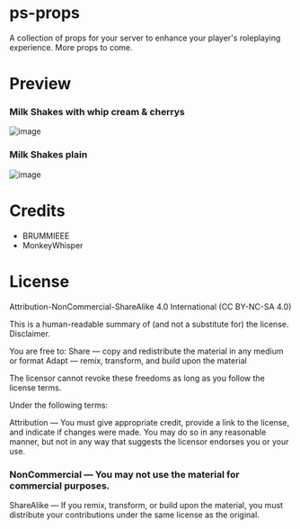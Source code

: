 # ps-props
A collection of props for your server to enhance your player's roleplaying experience. More props to come. 

# Preview
### Milk Shakes with whip cream & cherrys
![image](https://user-images.githubusercontent.com/82112471/222577596-e7252e81-c8ac-42b3-97dc-cbd86782eb98.png)

### Milk Shakes plain
![image](https://user-images.githubusercontent.com/82112471/222577551-0147f2ea-1aeb-426d-b564-10bcfe381a4d.png)


# Credits
* BRUMMIEEE
* MonkeyWhisper

# License

Attribution-NonCommercial-ShareAlike 4.0 International (CC BY-NC-SA 4.0)

This is a human-readable summary of (and not a substitute for) the license. Disclaimer.

You are free to:
Share — copy and redistribute the material in any medium or format
Adapt — remix, transform, and build upon the material

The licensor cannot revoke these freedoms as long as you follow the license terms.

Under the following terms:

Attribution — You must give appropriate credit, provide a link to the license, and indicate if changes were made. You may do so in any reasonable manner, but not in any way that suggests the licensor endorses you or your use.

### NonCommercial — You may not use the material for commercial purposes.

ShareAlike — If you remix, transform, or build upon the material, you must distribute your contributions under the same license as the original.
